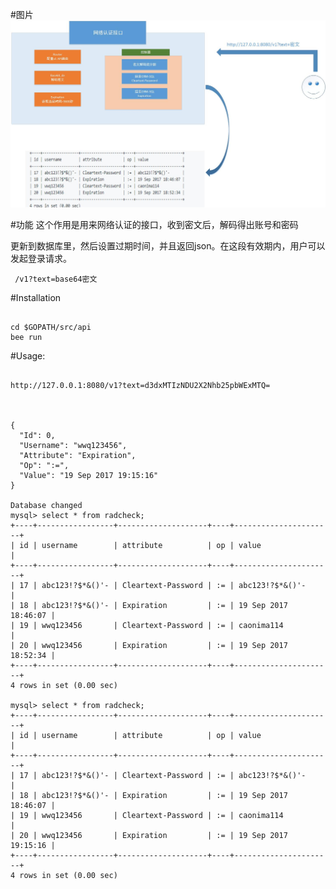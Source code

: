 #图片
![radius_api](./views/1.jpg)

#功能
这个作用是用来网络认证的接口，收到密文后，解码得出账号和密码

更新到数据库里，然后设置过期时间，并且返回json。在这段有效期内，用户可以发起登录请求。

<code><pre>
/v1?text=base64密文
</code></pre>

#Installation
<pre><code>
cd $GOPATH/src/api
bee run
</code></pre>


#Usage:
<pre><code>
http://127.0.0.1:8080/v1?text=d3dxMTIzNDU2X2Nhb25pbWExMTQ=



{
  "Id": 0,
  "Username": "wwq123456",
  "Attribute": "Expiration",
  "Op": ":=",
  "Value": "19 Sep 2017 19:15:16"
}

Database changed
mysql> select * from radcheck;
+----+-----------------+--------------------+----+----------------------+
| id | username        | attribute          | op | value                |
+----+-----------------+--------------------+----+----------------------+
| 17 | abc123!?$*&()'- | Cleartext-Password | := | abc123!?$*&()'-      |
| 18 | abc123!?$*&()'- | Expiration         | := | 19 Sep 2017 18:46:07 |
| 19 | wwq123456       | Cleartext-Password | := | caonima114           |
| 20 | wwq123456       | Expiration         | := | 19 Sep 2017 18:52:34 |
+----+-----------------+--------------------+----+----------------------+
4 rows in set (0.00 sec)

mysql> select * from radcheck;
+----+-----------------+--------------------+----+----------------------+
| id | username        | attribute          | op | value                |
+----+-----------------+--------------------+----+----------------------+
| 17 | abc123!?$*&()'- | Cleartext-Password | := | abc123!?$*&()'-      |
| 18 | abc123!?$*&()'- | Expiration         | := | 19 Sep 2017 18:46:07 |
| 19 | wwq123456       | Cleartext-Password | := | caonima114           |
| 20 | wwq123456       | Expiration         | := | 19 Sep 2017 19:15:16 |
+----+-----------------+--------------------+----+----------------------+
4 rows in set (0.00 sec)


</code></pre>
